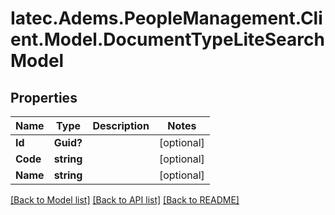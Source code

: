 # Iatec.Adems.PeopleManagement.Client.Model.DocumentTypeLiteSearchModel
## Properties

Name | Type | Description | Notes
------------ | ------------- | ------------- | -------------
**Id** | **Guid?** |  | [optional] 
**Code** | **string** |  | [optional] 
**Name** | **string** |  | [optional] 

[[Back to Model list]](../README.md#documentation-for-models) [[Back to API list]](../README.md#documentation-for-api-endpoints) [[Back to README]](../README.md)

